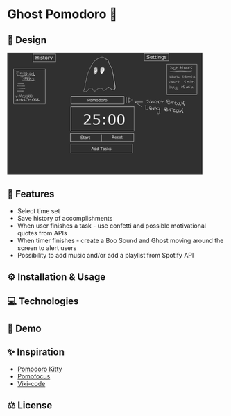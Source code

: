 # Ghost Pomodoro 👻



##  🎨 Design

<img src="./public/design.jpg" alt="sketch of the app" width="450px">

## 🎯 Features

- Select time set 
- Save history of accomplishments
- When user finishes a task - use confetti and possible motivational quotes from APIs
- When timer finishes - create a Boo Sound and Ghost moving around the screen to alert users
- Possibility to add music and/or add a playlist from Spotify API


## ⚙️ Installation & Usage
## 💻 Technologies
## 👀 Demo
## ✨ Inspiration  

- [Pomodoro Kitty](https://pomodorokitty.com/)
- [Pomofocus](https://pomofocus.io/)
- [Viki-code](https://codepen.io/viki-code/pen/gOqbjLN])

## ⚖️ License


